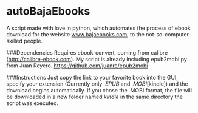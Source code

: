 # autoBajaEbooks
A script made with love in python, which automates the process of ebook download for the website www.bajaebooks.com, to the not-so-computer-skilled people.

###Dependencies
Requires ebook-convert, coming from calibre (http://calibre-ebook.com).
My script is already including epub2mobi.py from Juan Reyero. https://github.com/juanre/epub2mobi

###Instructions
Just copy the link to your favorite book into the GUI, specify your extension (Currently only *.EPUB* and *.MOBI*[kindle]) and the download begins automatically. If you chose the .MOBI format, the file will be downloaded in a new folder named *kindle* in the same directory the script was executed.